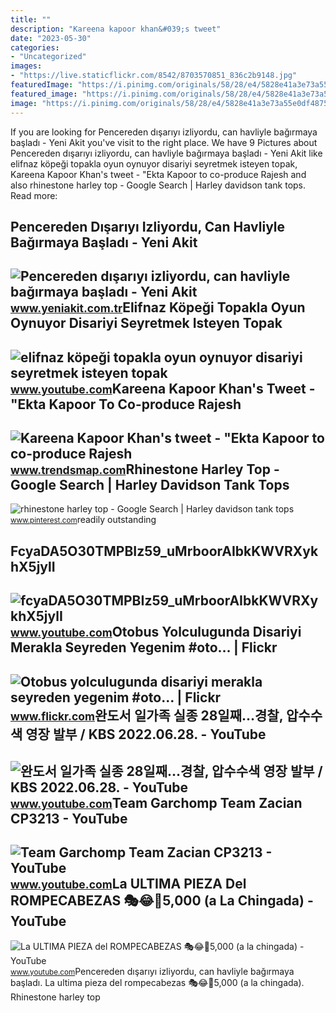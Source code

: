 ```yaml
---
title: ""
description: "Kareena kapoor khan&#039;s tweet"
date: "2023-05-30"
categories:
- "Uncategorized"
images:
- "https://live.staticflickr.com/8542/8703570851_836c2b9148.jpg"
featuredImage: "https://i.pinimg.com/originals/58/28/e4/5828e41a3e73a55e0df4875f13b79daf.png"
featured_image: "https://i.pinimg.com/originals/58/28/e4/5828e41a3e73a55e0df4875f13b79daf.png"
image: "https://i.pinimg.com/originals/58/28/e4/5828e41a3e73a55e0df4875f13b79daf.png"
---
```


If you are looking for Pencereden dışarıyı izliyordu, can havliyle bağırmaya başladı - Yeni Akit you've visit to the right place. We have 9 Pictures about Pencereden dışarıyı izliyordu, can havliyle bağırmaya başladı - Yeni Akit like elifnaz köpeği topakla oyun oynuyor disariyi seyretmek isteyen topak, Kareena Kapoor Khan's tweet - "Ekta Kapoor to co-produce Rajesh and also rhinestone harley top - Google Search | Harley davidson tank tops. Read more:

Pencereden Dışarıyı Izliyordu, Can Havliyle Bağırmaya Başladı - Yeni Akit
-------------------------------------------------------------------------

 ![Pencereden dışarıyı izliyordu, can havliyle bağırmaya başladı - Yeni Akit](https://cdn.yeniakit.com.tr/images/news/625/pencereden-disariyi-izliyordu-can-havliyle-bagirmaya-basladi-h1510574508-735203.jpg) <small>www.yeniakit.com.tr</small>Elifnaz Köpeği Topakla Oyun Oynuyor Disariyi Seyretmek Isteyen Topak
--------------------------------------------------------------------

 ![elifnaz köpeği topakla oyun oynuyor disariyi seyretmek isteyen topak](https://i.ytimg.com/vi/Z3egtF5dbN8/maxresdefault.jpg?sqp=-oaymwEmCIAKENAF8quKqQMa8AEB-AHOBYACgAqKAgwIABABGEggWShlMA8=&rs=AOn4CLDaFfRMMhKIdr2udoAE3D7vZiV-bw) <small>www.youtube.com</small>Kareena Kapoor Khan's Tweet - "Ekta Kapoor To Co-produce Rajesh
---------------------------------------------------------------

 ![Kareena Kapoor Khan's tweet - "Ekta Kapoor to co-produce Rajesh](https://pbs.twimg.com/media/Fcyada8X0AANSFu.jpg) <small>www.trendsmap.com</small>Rhinestone Harley Top - Google Search | Harley Davidson Tank Tops
-----------------------------------------------------------------

 ![rhinestone harley top - Google Search | Harley davidson tank tops](https://i.pinimg.com/originals/58/28/e4/5828e41a3e73a55e0df4875f13b79daf.png) <small>www.pinterest.com</small>readily outstanding

FcyaDA5O30TMPBIz59\_uMrboorAIbkKWVRXykhX5jylI
---------------------------------------------

 ![fcyaDA5O30TMPBIz59_uMrboorAIbkKWVRXykhX5jylI](https://yt3.googleusercontent.com/fcyaDA5O30TMPBIz59_uMrboorAIbkKWVRXykhX5jylI_mHsQMtKYRKrSU6WFKQalZc67BxTzAc=s900-c-k-c0x00ffffff-no-rj) <small>www.youtube.com</small>Otobus Yolculugunda Disariyi Merakla Seyreden Yegenim #oto… | Flickr
--------------------------------------------------------------------

 ![Otobus yolculugunda disariyi merakla seyreden yegenim #oto… | Flickr](https://live.staticflickr.com/8542/8703570851_836c2b9148.jpg) <small>www.flickr.com</small>완도서 일가족 실종 28일째…경찰, 압수수색 영장 발부 / KBS 2022.06.28. - YouTube
----------------------------------------------------------

 ![완도서 일가족 실종 28일째…경찰, 압수수색 영장 발부 / KBS 2022.06.28. - YouTube](https://i.ytimg.com/vi/Bsxx_FCrMek/maxresdefault.jpg) <small>www.youtube.com</small>Team Garchomp Team Zacian CP3213 - YouTube
------------------------------------------

 ![Team Garchomp Team Zacian CP3213 - YouTube](https://i.ytimg.com/vi/HYLCwcE-Dgc/maxres2.jpg?sqp=-oaymwEoCIAKENAF8quKqQMcGADwAQH4AYwCgALgA4oCDAgAEAEYRSBHKGUwDw==&rs=AOn4CLC_ulBvmvqa2cf2uT56Qfk3FCYaDA) <small>www.youtube.com</small>La ULTIMA PIEZA Del ROMPECABEZAS 🎭😂🧘5,000 (a La Chingada) - YouTube
-------------------------------------------------------------------

 ![La ULTIMA PIEZA del ROMPECABEZAS 🎭😂🧘5,000 (a la chingada) - YouTube](https://i.ytimg.com/vi/KdZ3OosEZ6s/hq2.jpg?sqp=-oaymwEoCOADEOgC8quKqQMcGADwAQH4Ad4EgAK4CIoCDAgAEAEYZSBMKGMwDw==&rs=AOn4CLCfzFvJaPoNerKMbSKycXF-fCyaDA) <small>www.youtube.com</small>Pencereden dışarıyı izliyordu, can havliyle bağırmaya başladı. La ultima pieza del rompecabezas 🎭😂🧘5,000 (a la chingada). Rhinestone harley top
